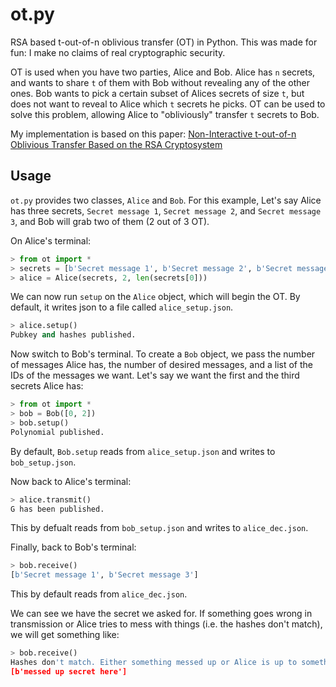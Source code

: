 # ot.py
RSA based t-out-of-n oblivious transfer (OT) in Python. This was made for fun: I make no claims of real cryptographic security.

OT is used when you have two parties, Alice and Bob. Alice has `n` secrets, and wants to share `t` of them with Bob without revealing any of the other ones. Bob wants to pick a certain subset of Alices secrets of size `t`, but does not want to reveal to Alice which `t` secrets he picks. OT can be used to solve this problem, allowing Alice to "obliviously" transfer `t` secrets to Bob.

My implementation is based on this paper: [Non-Interactive t-out-of-n Oblivious Transfer Based on the RSA Cryptosystem](http://ieeexplore.ieee.org.sci-hub.io/stamp/stamp.jsp?arnumber=4457650)

## Usage

`ot.py` provides two classes, `Alice` and `Bob`. For this example, Let's say Alice has three secrets, `Secret message 1`, `Secret message 2`, and `Secret message 3`, and Bob will grab two of them (2 out of 3 OT).

On Alice's terminal:

```python
> from ot import *
> secrets = [b'Secret message 1', b'Secret message 2', b'Secret message 3']
> alice = Alice(secrets, 2, len(secrets[0]))
```

We can now run `setup` on the `Alice` object, which will begin the OT. By default, it writes json to a file called `alice_setup.json`.
```python
> alice.setup()
Pubkey and hashes published.
```

Now switch to Bob's terminal. To create a `Bob` object, we pass the number of messages Alice has, the number of desired messages, and a list of the IDs of the messages we want. Let's say we want the first and the third secrets Alice has:
```python
> from ot import *
> bob = Bob([0, 2])
> bob.setup()
Polynomial published.
```
By default, `Bob.setup` reads from `alice_setup.json` and writes to `bob_setup.json`.

Now back to Alice's terminal:

```python
> alice.transmit()
G has been published.
```

This by defualt reads from `bob_setup.json` and writes to `alice_dec.json`.

Finally, back to Bob's terminal:
```python
> bob.receive()
[b'Secret message 1', b'Secret message 3']
```

This by default reads from `alice_dec.json`.

We can see we have the secret we asked for. If something goes wrong in transmission or Alice tries to mess with things (i.e. the hashes don't match), we will get something like:
```python
> bob.receive()
Hashes don't match. Either something messed up or Alice is up to something.
[b'messed up secret here']
```
